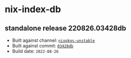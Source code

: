 # nix-index-db
## standalone release 220826.03428db
- Built against channel: [`nixpkgs-unstable`](https://github.com/nixos/nixpkgs/tree/nixpkgs-unstable)
- Built against commit: [`03428db`](https://github.com/NixOS/nixpkgs/commit/03428dbaaa23d6bf458770907b0927b377c873a8)
- Build date: `2022-08-26`
